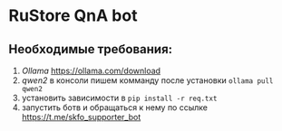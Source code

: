 # RuStore QnA bot

## Необходимые требования:
  1. *Ollama* https://ollama.com/download
  2. *qwen2* в консоли пишем комманду после установки ```ollama pull qwen2```
  3. установить зависимости в ```pip install -r req.txt```
  4. запустить ботв и обращаться к нему по ссылке https://t.me/skfo_supporter_bot
